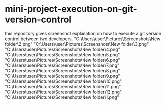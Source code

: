 # mini-project-execution-on-git-version-control
this repository gives screenshot explanation on how to execute a git version control between two developers. 
"C:\Users\user\Pictures\Screenshots\New folder\2.png"
"C:\Users\user\Pictures\Screenshots\New folder\3.png"
"C:\Users\user\Pictures\Screenshots\New folder\4.png"
"C:\Users\user\Pictures\Screenshots\New folder\5.png"
"C:\Users\user\Pictures\Screenshots\New folder\6.png"
"C:\Users\user\Pictures\Screenshots\New folder\7.png"
"C:\Users\user\Pictures\Screenshots\New folder\8.png"
"C:\Users\user\Pictures\Screenshots\New folder\9.png"
"C:\Users\user\Pictures\Screenshots\New folder\10.png"
"C:\Users\user\Pictures\Screenshots\New folder\11.png"
"C:\Users\user\Pictures\Screenshots\New folder\12.png"
"C:\Users\user\Pictures\Screenshots\New folder\1.png"
